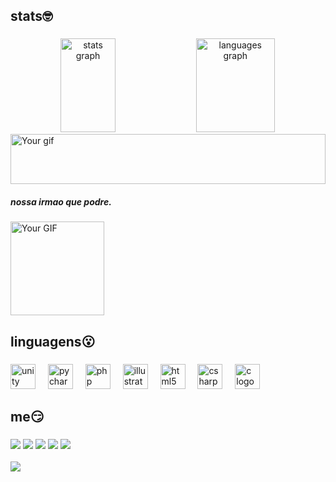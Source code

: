 <h2 align="left">stats🤓</h2>

###

<div align="center">
  <img width="42%"  src="https://github-readme-stats.vercel.app/api?username=nikkokkk&hide_title=false&hide_rank=false&show_icons=true&include_all_commits=true&count_private=true&disable_animations=false&theme=dark&locale=pt-br&hide_border=false&order=1" height="150" alt="stats graph"  />
  <img width="50%" src="https://github-readme-stats.vercel.app/api/top-langs?username=nikkokkk&locale=pt-br&hide_title=false&layout=compact&card_width=320&langs_count=5&theme=dark&hide_border=false&order=2" height="150" alt="languages graph"  />
</div>
<img align="center" width="100%" height="80" src="https://i.pinimg.com/originals/26/30/6a/26306a823697ac496f804e5cb0f1ed66.gif" alt="Your gif" />
<h5 align="left">nossa irmao que podre.</h5>
    <img width="150" height="150"align="center" src="https://i.pinimg.com/originals/2d/f6/8f/2df68f2225774a873271845e5006e6a2.gif" alt="Your GIF"/>

<h2 align="left">linguagens😮</h2>

###

<div align="left">
  <img src="https://cdn.jsdelivr.net/gh/devicons/devicon/icons/unity/unity-original.svg" height="40" alt="unity logo"  />
  <img width="12" />
  <img src="https://cdn.jsdelivr.net/gh/devicons/devicon/icons/pycharm/pycharm-original.svg" height="40" alt="pycharm logo"  />
  <img width="12" />
  <img src="https://cdn.jsdelivr.net/gh/devicons/devicon/icons/php/php-original.svg" height="40" alt="php logo"  />
  <img width="12" />
  <img src="https://cdn.jsdelivr.net/gh/devicons/devicon/icons/illustrator/illustrator-plain.svg" height="40" alt="illustrator logo"  />
  <img width="12" />
  <img src="https://cdn.jsdelivr.net/gh/devicons/devicon/icons/html5/html5-original.svg" height="40" alt="html5 logo"  />
  <img width="12" />
  <img src="https://cdn.jsdelivr.net/gh/devicons/devicon/icons/csharp/csharp-original.svg" height="40" alt="csharp logo"  />
  <img width="12" />
  <img src="https://cdn.jsdelivr.net/gh/devicons/devicon/icons/c/c-original.svg" height="40" alt="c logo"  />
  
</div>

###
<h2 align="left">me😏</h2>

###


   <div>
  <a href="https://www.twitch.tv/niko_yeager" ><img src="https://img.shields.io/badge/Twitch-9146FF?style=for-the-badge&logo=twitch&logoColor=white"target="_blank"/></a>
  <a href="https://www.instagram.com/nikkonk2/"><img src="https://img.shields.io/badge/Instagram-E4405F?style=for-the-badge&logo=instagram&logoColor=white"target="_blank"/></a>
  <a href="https://open.spotify.com/user/313uvvod2rhp22rxhfpm7kpcctre"><img src="https://img.shields.io/badge/Spotify-1ED760?&style=for-the-badge&logo=spotify&logoColor=white"target="_blank"/></a>
  <a href="https://steamcommunity.com/profiles/76561198387256607/"><img src="https://img.shields.io/badge/Steam-000000?style=for-the-badge&logo=steam&logoColor=white" target="_blank"/></a>
  <a href="https://br.pinterest.com/nikkokkk/_profile/"><img src="https://img.shields.io/badge/Pinterest-%23E60023.svg?&style=for-the-badge&logo=Pinterest&logoColor=white" target="_blank"/></a>
</div>
<br>

  <div style="display: flex; align-items: flex-start;">
  <div style="margin-right: 20px;">
    <a href="https://open.spotify.com/user/313uvvod2rhp22rxhfpm7kpcctre">
      <img src="https://spotify-recently-played-readme.vercel.app/api?user=313uvvod2rhp22rxhfpm7kpcctre&count=8&unique=true" style="max-width: 100%; height: auto;" />
    </a>
  </div>

</div>
